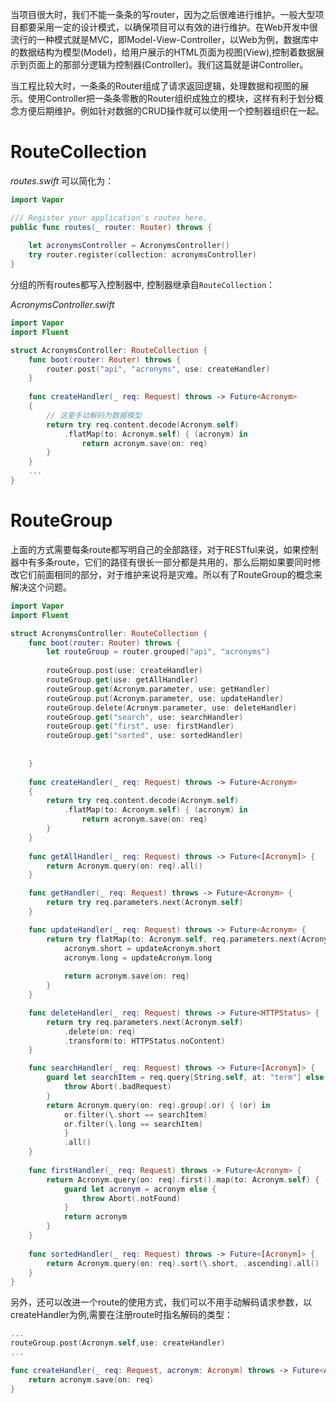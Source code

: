 当项目很大时，我们不能一条条的写router，因为之后很难进行维护。一般大型项目都要采用一定的设计模式，以确保项目可以有效的进行维护。在Web开发中很流行的一种模式就是MVC，即Model-View-Controller，以Web为例，数据库中的数据结构为模型(Model)，给用户展示的HTML页面为视图(View),控制着数据展示到页面上的那部分逻辑为控制器(Controller)。我们这篇就是讲Controller。

当工程比较大时，一条条的Router组成了请求返回逻辑，处理数据和视图的展示。使用Controller把一条条零散的Router组织成独立的模块，这样有利于划分概念方便后期维护。例如针对数据的CRUD操作就可以使用一个控制器组织在一起。

# RouteCollection

*routes.swift* 可以简化为：
```swift
import Vapor

/// Register your application's routes here.
public func routes(_ router: Router) throws {
    
    let acronymsController = AcronymsController()
    try router.register(collection: acronymsController)
}
```
分组的所有routes都写入控制器中, 控制器继承自`RouteCollection`： 

*AcronymsController.swift*
```swift
import Vapor
import Fluent

struct AcronymsController: RouteCollection {
    func boot(router: Router) throws {
        router.post("api", "acronyms", use: createHandler)
    }
    
    func createHandler(_ req: Request) throws -> Future<Acronym>
    {
        // 这里手动解码为数据模型
        return try req.content.decode(Acronym.self)
            .flatMap(to: Acronym.self) { (acronym) in
                return acronym.save(on: req)
        }
    }
    ...
}
```

# RouteGroup

上面的方式需要每条route都写明自己的全部路径，对于RESTful来说，如果控制器中有多条route，它们的路径有很长一部分都是共用的，那么后期如果要同时修改它们前面相同的部分，对于维护来说将是灾难。所以有了RouteGroup的概念来解决这个问题。

```swift
import Vapor
import Fluent

struct AcronymsController: RouteCollection {
    func boot(router: Router) throws {
        let routeGroup = router.grouped("api", "acronyms")
        
        routeGroup.post(use: createHandler)
        routeGroup.get(use: getAllHandler)
        routeGroup.get(Acronym.parameter, use: getHandler)
        routeGroup.put(Acronym.parameter, use: updateHandler)
        routeGroup.delete(Acronym.parameter, use: deleteHandler)
        routeGroup.get("search", use: searchHandler)
        routeGroup.get("first", use: firstHandler)
        routeGroup.get("sorted", use: sortedHandler)
        
        
    }
    
    func createHandler(_ req: Request) throws -> Future<Acronym>
    {
        return try req.content.decode(Acronym.self)
            .flatMap(to: Acronym.self) { (acronym) in
                return acronym.save(on: req)
        }
    }
    
    func getAllHandler(_ req: Request) throws -> Future<[Acronym]> {
        return Acronym.query(on: req).all()
    }

    func getHandler(_ req: Request) throws -> Future<Acronym> {
        return try req.parameters.next(Acronym.self)
    }

    func updateHandler(_ req: Request) throws -> Future<Acronym> {
        return try flatMap(to: Acronym.self, req.parameters.next(Acronym.self), req.content.decode(Acronym.self)) { (acronym, updateAcronym) -> Future<Acronym> in
            acronym.short = updateAcronym.short
            acronym.long = updateAcronym.long
            
            return acronym.save(on: req)
        }
    }

    func deleteHandler(_ req: Request) throws -> Future<HTTPStatus> {
        return try req.parameters.next(Acronym.self)
            .delete(on: req)
            .transform(to: HTTPStatus.noContent)
    }

    func searchHandler(_ req: Request) throws -> Future<[Acronym]> {
        guard let searchItem = req.query[String.self, at: "term"] else {
            throw Abort(.badRequest)
        }
        return Acronym.query(on: req).group(.or) { (or) in
            or.filter(\.short == searchItem)
            or.filter(\.long == searchItem)
            }
            .all()
    }
    
    func firstHandler(_ req: Request) throws -> Future<Acronym> {
        return Acronym.query(on: req).first().map(to: Acronym.self) { (acronym)  in
            guard let acronym = acronym else {
                throw Abort(.notFound)
            }
            return acronym
        }
    }
    
    func sortedHandler(_ req: Request) throws -> Future<[Acronym]> {
        return Acronym.query(on: req).sort(\.short, .ascending).all()
    }
}

```

另外，还可以改进一个route的使用方式，我们可以不用手动解码请求参数，以createHandler为例,需要在注册route时指名解码的类型：

```swift
...
routeGroup.post(Acronym.self,use: createHandler)
...

func createHandler(_ req: Request, acronym: Acronym) throws -> Future<Acronym> {
    return acronym.save(on: req)
}
```